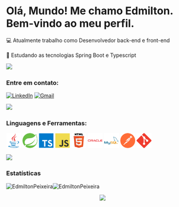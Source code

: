 <h1 align="left">Olá, Mundo! Me chamo Edmilton. Bem-vindo ao meu perfil.</h1>

<p align="left">💻 Atualmente trabalho como Desenvolvedor back-end e front-end<br><br>🍃 Estudando as tecnologias Spring Boot e Typescript<br></p>
<img src="https://user-images.githubusercontent.com/73097560/115834477-dbab4500-a447-11eb-908a-139a6edaec5c.gif"><h3 align="left">Entre em contato:</h3>

[![LinkedIn](https://img.shields.io/badge/LinkedIn-0077B5?style=for-the-badge&logo=linkedin&logoColor=white)](linkedin.com/in/edmilton-ribeiro-peixeira/)
[![Gmail](https://img.shields.io/badge/Gmail-D14836?style=for-the-badge&logo=gmail&logoColor=white)](mailto:edm.ufpasi@gmail.com)

<img src="https://user-images.githubusercontent.com/73097560/115834477-dbab4500-a447-11eb-908a-139a6edaec5c.gif"><h3 align="left">Linguagens e Ferramentas:</h3>
<p align="left">
<img src="https://raw.githubusercontent.com/teamedwardforever/Readme-Generator/71f25dd8b98329b168142a6b782a107b75eab178/svg/Skills/Languages/java-original.svg" alt="Java" width="40" height="40"/>
<img src="https://raw.githubusercontent.com/teamedwardforever/Readme-Generator/71f25dd8b98329b168142a6b782a107b75eab178/svg/Skills/Backend/springio-icon.svg" alt="Spring" width="40" height="40"/>
<img src="https://raw.githubusercontent.com/teamedwardforever/Readme-Generator/71f25dd8b98329b168142a6b782a107b75eab178/svg/Skills/Languages/typescript-original.svg" alt="Typescript" width="40" height="40"/>
<img src="https://raw.githubusercontent.com/teamedwardforever/Readme-Generator/71f25dd8b98329b168142a6b782a107b75eab178/svg/Skills/Languages/javascript-original.svg" alt="Javascript" width="40" height="40"/>
<img src="https://raw.githubusercontent.com/teamedwardforever/Readme-Generator/71f25dd8b98329b168142a6b782a107b75eab178/svg/Skills/Frontend/html5-original-wordmark.svg" alt="HTML" width="40" height="40"/>
<img src="https://raw.githubusercontent.com/teamedwardforever/Readme-Generator/71f25dd8b98329b168142a6b782a107b75eab178/svg/Skills/Database/oracle-original.svg" alt="Oracle" width="40" height="40"/>
<img src="https://raw.githubusercontent.com/teamedwardforever/Readme-Generator/71f25dd8b98329b168142a6b782a107b75eab178/svg/Skills/Database/mysql-original-wordmark.svg" alt="Mysql" width="40" height="40"/>
<img src="https://raw.githubusercontent.com/teamedwardforever/Readme-Generator/71f25dd8b98329b168142a6b782a107b75eab178/svg/Skills/Software/getpostman-icon.svg" alt="Postman" width="40" height="40"/>
<img src="https://raw.githubusercontent.com/teamedwardforever/Readme-Generator/71f25dd8b98329b168142a6b782a107b75eab178/svg/Skills/Other/git-scm-icon.svg" alt="Git" width="40" height="40"/>
</p>

<img src="https://user-images.githubusercontent.com/73097560/115834477-dbab4500-a447-11eb-908a-139a6edaec5c.gif"><h3 align="left">Estatísticas</h3>

<img align="left" height="345em" src="https://github-readme-stats.vercel.app/api/top-langs/?username=EdmiltonPeixeira&theme=radical&locale=en&include_all_commits=true&langs_count=5" alt=EdmiltonPeixeira />

<p>&nbsp;<img align="left" height="180em" src="https://github-readme-stats.vercel.app/api?username=EdmiltonPeixeira&show_icons=true&locale=en&theme=radical&include_all_commits=true" alt="EdmiltonPeixeira" /></p>

<div align="left">
<a href="https://github.com/EdmiltonPeixeira">
<img align="left" height="160em" src="http://github-profile-summary-cards.vercel.app/api/cards/profile-details?username=EdmiltonPeixeira&theme=radical&include_all_commits=true" />
</div>
